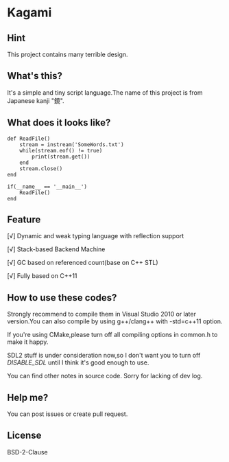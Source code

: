 # Kagami

## Hint
This project contains many terrible design.

## What's this?
It's a simple and tiny script language.The name of this project is from Japanese kanji "鏡".

## What does it looks like?

```
def ReadFile()
    stream = instream('SomeWords.txt')
    while(stream.eof() != true)
        print(stream.get())
    end
    stream.close()
end

if(__name__ == '__main__')
    ReadFile()
end
```

## Feature
[√] Dynamic and weak typing language with reflection support

[√] Stack-based Backend Machine

[√] GC based on referenced count(base on C++ STL)

[√] Fully based on C++11

## How to use these codes?
Strongly recommend to compile them in Visual Studio 2010 or later version.You can also compile by using g++/clang++ with -std=c++11 option.

If you're using CMake,please turn off all compiling options in common.h to make it happy.

SDL2 stuff is under consideration now,so I don't want you to turn off _DISABLE_SDL_ until I think it's good enough to use.

You can find other notes in source code. Sorry for lacking of dev log.

## Help me?
You can post issues or create pull request.

## License
BSD-2-Clause
